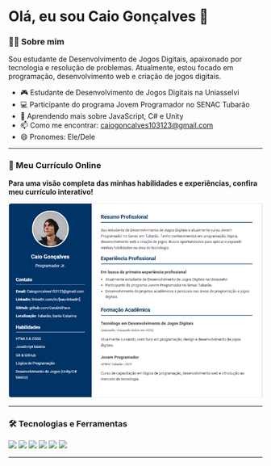 # Olá, eu sou Caio Gonçalves 👋

### 👨‍💻 Sobre mim

Sou estudante de Desenvolvimento de Jogos Digitais, apaixonado por tecnologia e resolução de problemas. Atualmente, estou focado em programação, desenvolvimento web e criação de jogos digitais.

- 🎮 Estudante de Desenvolvimento de Jogos Digitais na Uniasselvi
- 💻 Participante do programa Jovem Programador no SENAC Tubarão
- 🌱 Aprendendo mais sobre JavaScript, C# e Unity
- 📫 Como me encontrar: caiogoncalves103123@gmail.com
- 😄 Pronomes: Ele/Dele

---

### 🚀 Meu Currículo Online

**Para uma visão completa das minhas habilidades e experiências, confira meu currículo interativo!**

<a href="https://caiodelpaco.github.io/" target="_blank">
  <img src="preview-curriculo.png" alt="Prévia do Currículo de Caio Del Paco" title="Clique para ver o currículo completo">
</a>

---

### 🛠️ Tecnologias e Ferramentas

<img src="https://img.shields.io/badge/HTML5-E34F26?style=for-the-badge&logo=html5&logoColor=white" />
<img src="https://img.shields.io/badge/CSS3-1572B6?style=for-the-badge&logo=css3&logoColor=white" />
<img src="https://img.shields.io/badge/JavaScript-F7DF1E?style=for-the-badge&logo=javascript&logoColor=black" />
<img src="https://img.shields.io/badge/C%23-239120?style=for-the-badge&logo=c-sharp&logoColor=white" />
<img src="https://img.shields.io/badge/Unity-100000?style=for-the-badge&logo=unity&logoColor=white" />
<img src="https://img.shields.io/badge/Git-F05032?style=for-the-badge&logo=git&logoColor=white" />

---
